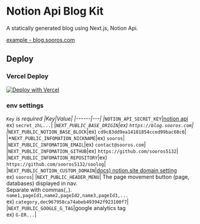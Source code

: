 # Notion Api Blog Kit
A statically generated blog using Next.js, Notion Api.

[example - blog.sooros.com](https://blog.sooros.com/)

## Deploy

### Vercel Deploy
[![Deploy with Vercel](https://vercel.com/button)](https://vercel.com/new/clone?repository-url=https%3A%2F%2Fgithub.com%2Fsooros5132%2Fnotion-blog-kit&env=NEXT_PUBLIC_INFOMATION_NICKNAME,NEXT_PUBLIC_NOTION_BASE_BLOCK,NOTION_API_SECRET_KEY&demo-title=Notion%20Blog&demo-description=A%20statically%20generated%20blog%20example%20using%20Next.js%2C%20Notion%20Api.&demo-url=https%3A%2F%2Fblog.sooros.com)

### env settings
*`Key` is required
|Key|Value|
|------|---|
|*`NOTION_API_SECRET_KEY`|[notion api](https://www.notion.so/my-integrations)<br />ex) `secret_zhL...`|
|*`NEXT_PUBLIC_BASE_ORIGIN`|ex) `https://blog.sooros.com`|
|*`NEXT_PUBLIC_NOTION_BASE_BLOCK`|ex) `cd9c83dd9ea14181854cced99bac68c6`|
|*`NEXT_PUBLIC_INFOMATION_NICKNAME`|ex) `sooros`|
|`NEXT_PUBLIC_INFOMATION_EMAIL`|ex) `contact@sooros.com`|
|`NEXT_PUBLIC_INFOMATION_GITHUB`|ex) `https://github.com/sooros5132`|
|`NEXT_PUBLIC_INFOMATION_REPOSITORY`|ex) `https://github.com/sooros5132/soolog`|
|`NEXT_PUBLIC_NOTION_CUSTOM_DOMAIN`|[docs) notion.site domain setting](https://www.notion.so/ko-kr/blog/personalize-public-pages)<br />ex) `sooros`|
|`NEXT_PUBLIC_HEADER_MENU`| The page movement button (page, databases) displayed in nav.<br />Separate with commas(`,`).<br />`name1,pageId1,name2,pageId2,name3,pageId3,...`<br />ex) `category,dec967958ca74abeb493942f923100f7`|
|`NEXT_PUBLIC_GOOGLE_G_TAG`|google analytics tag<br />ex) `G-ER...`|
